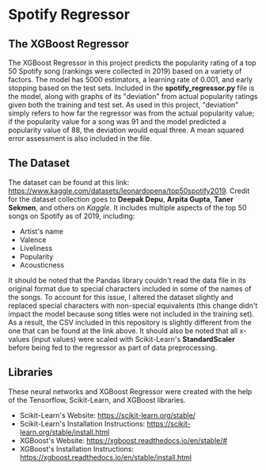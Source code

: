 # Spotify Regressor
## The XGBoost Regressor
The XGBoost Regressor in this project predicts the popularity rating of a top 50 Spotify song (rankings were collected in 2019) based on a variety of factors. The model has 5000 estimators, a learning rate of 0.001, and early stopping based on the test sets. Included in the **spotify_regressor.py** file is the model, along with graphs of its "deviation" from actual popularity ratings given both the training and test set. As used in this project, "deviation" simply refers to how far the regressor was from the actual popularity value; if the popularity value for a song was 91 and the model predicted a popularity value of 88, the deviation would equal three. A mean squared error assessment is also included in the file.

## The Dataset
The dataset can be found at this link: https://www.kaggle.com/datasets/leonardopena/top50spotify2019. Credit for the dataset collection goes to **Deepak Depu**, **Arpita Gupta**, **Taner Sekmen**, and others on *Kaggle*. It includes multiple aspects of the top 50 songs on Spotify as of 2019, including:
- Artist's name
- Valence
- Liveliness
- Popularity
- Acousticness

It should be noted that the Pandas library couldn't read the data file in its original format due to special characters included in some of the names of the songs. To account for this issue, I altered the dataset slightly and replaced special characters with non-special equivalents (this change didn't impact the model because song titles were not included in the training set). As a result, the CSV included in this repository is slightly different from the one that can be found at the link above. It should also be noted that all x-values (input values) were scaled with Scikit-Learn's **StandardScaler** before being fed to the regressor as part of data preprocessing.

## Libraries
These neural networks and XGBoost Regressor were created with the help of the Tensorflow, Scikit-Learn, and XGBoost libraries.
- Scikit-Learn's Website: https://scikit-learn.org/stable/
- Scikit-Learn's Installation Instructions: https://scikit-learn.org/stable/install.html
- XGBoost's Website: https://xgboost.readthedocs.io/en/stable/#
- XGBoost's Installation Instructions: https://xgboost.readthedocs.io/en/stable/install.html
